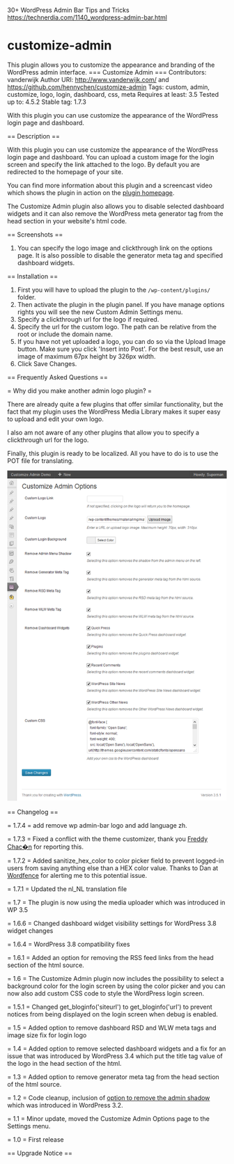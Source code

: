 30+ WordPress Admin Bar Tips and Tricks
https://technerdia.com/1140_wordpress-admin-bar.html



# customize-admin
This plugin allows you to customize the appearance and branding of the WordPress admin interface.
=== Customize Admin ===
Contributors: vanderwijk
Author URI: http://www.vanderwijk.com/ and https://github.com/hennychen/customize-admin
Tags: custom, admin, customize, logo, login, dashboard, css, meta
Requires at least: 3.5
Tested up to: 4.5.2
Stable tag: 1.7.3

With this plugin you can use customize the appearance of the WordPress login page and dashboard.

== Description ==

With this plugin you can use customize the appearance of the WordPress login page and dashboard. You can upload a custom image for the login screen and specify the link attached to the logo. By default you are redirected to the homepage of your site.

You can find more information about this plugin and a screencast video which shows the plugin in action on the [plugin homepage](http://www.vanderwijk.com/wordpress/wordpress-customize-admin-plugin/).

The Customize Admin plugin also allows you to disable selected dashboard widgets and it can also remove the WordPress meta generator tag from the head section in your website's html code.

== Screenshots ==

1. You can specify the logo image and clickthrough link on the options page. It is also possible to disable the generator meta tag and specified dashboard widgets.

== Installation ==

1. First you will have to upload the plugin to the `/wp-content/plugins/` folder.
2. Then activate the plugin in the plugin panel.
If you have manage options rights you will see the new Custom Admin Settings menu.
3. Specify a clickthrough url for the logo if required.
4. Specify the url for the custom logo. The path can be relative from the root or include the domain name.
5. If you have not yet uploaded a logo, you can do so via the Upload Image button. Make sure you click 'Insert into Post'. For the best result, use an image of maximum 67px height by 326px width.
6. Click Save Changes.

== Frequently Asked Questions ==

= Why did you make another admin logo plugin?  =

There are already quite a few plugins that offer similar functionality, but the fact that my plugin uses the WordPress Media Library makes it super easy to upload and edit your own logo.

I also am not aware of any other plugins that allow you to specify a clickthrough url for the logo.

Finally, this plugin is ready to be localized. All you have to do is to use the POT file for translating.

![alt tag](https://github.com/hennychen/customize-admin/blob/master/screenshot-1.png)

== Changelog ==

= 1.7.4 =
add remove wp admin-bar logo and add language zh.

= 1.7.3 =
Fixed a conflict with the theme customizer, thank you [Freddy Chac�n](https://twitter.com/andandoenlabici/) for reporting this.

= 1.7.2 =
Added sanitize_hex_color to color picker field to prevent logged-in users from saving anything else than a HEX color value. Thanks to Dan at [Wordfence](https://www.wordfence.com/) for alerting me to this potential issue.

= 1.7.1 =
Updated the nl_NL translation file

= 1.7 =
The plugin is now using the media uploader which was introduced in WP 3.5

= 1.6.6 =
Changed dashboard widget visibility settings for WordPress 3.8 widget changes

= 1.6.4 =
WordPress 3.8 compatibility fixes

= 1.6.1 =
Added an option for removing the RSS feed links from the head section of the html source.

= 1.6 =
The Customize Admin plugin now includes the possibility to select a background color for the login screen by using the color picker and you can now also add custom CSS code to style the WordPress login screen.

= 1.5.1 =
Changed get_bloginfo('siteurl') to get_bloginfo('url') to prevent notices from being displayed on the login screen when debug is enabled.

= 1.5 =
Added option to remove dashboard RSD and WLW meta tags and image size fix for login logo

= 1.4 =
Added option to remove selected dashboard widgets and a fix for an issue that was introduced by WordPress 3.4 which put the title tag value of the logo in the head section of the html.

= 1.3 =
Added option to remove generator meta tag from the head section of the html source.

= 1.2 =
Code cleanup, inclusion of [option to remove the admin shadow](http://www.vanderwijk.com/updates/remove-wordpress-3-2-admin-shadow-plugin/) which was introduced in WordPress 3.2.

= 1.1 =
Minor update, moved the Customize Admin Options page to the Settings menu.

= 1.0 =
First release

== Upgrade Notice ==
